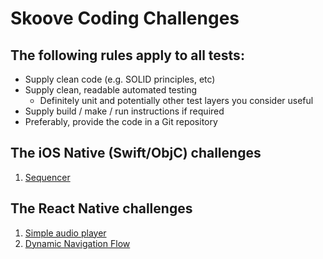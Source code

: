 # Skoove Coding Challenges

## The following rules apply to all tests:

- Supply clean code (e.g. SOLID principles, etc)
- Supply clean, readable automated testing
  - Definitely unit and potentially other test layers you consider useful
- Supply build / make / run instructions if required
- Preferably, provide the code in a Git repository

## The iOS Native (Swift/ObjC) challenges

1. [Sequencer](native/sequencer/README.md)

## The React Native challenges

1. [Simple audio player](react%20native/simple%20audio%20player/README.md)
2. [Dynamic Navigation Flow](react%20native/navigation%20flow/README.md)
